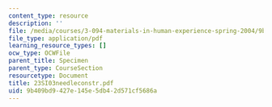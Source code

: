 ```yaml
---
content_type: resource
description: ''
file: /media/courses/3-094-materials-in-human-experience-spring-2004/9b409bd9427e145e5db42d571cf5686a_23SI03needleconstr.pdf
file_type: application/pdf
learning_resource_types: []
ocw_type: OCWFile
parent_title: Specimen
parent_type: CourseSection
resourcetype: Document
title: 23SI03needleconstr.pdf
uid: 9b409bd9-427e-145e-5db4-2d571cf5686a
---
```

